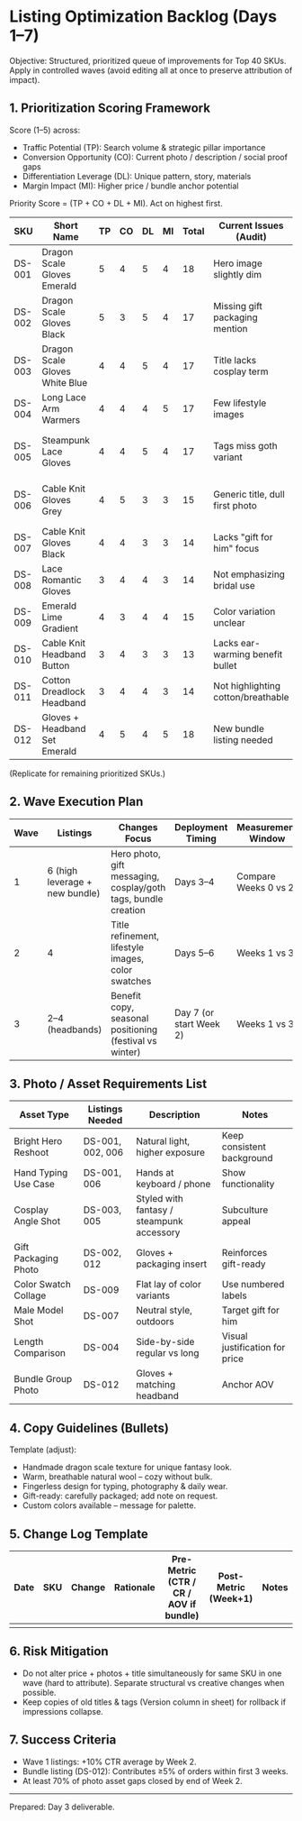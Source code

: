 # Listing Optimization Backlog (Days 1–7)

Objective: Structured, prioritized queue of improvements for Top 40 SKUs. Apply in controlled waves (avoid editing all at once to preserve attribution of impact).

## 1. Prioritization Scoring Framework
Score (1–5) across:
- Traffic Potential (TP): Search volume & strategic pillar importance
- Conversion Opportunity (CO): Current photo / description / social proof gaps
- Differentiation Leverage (DL): Unique pattern, story, materials
- Margin Impact (MI): Higher price / bundle anchor potential

Priority Score = (TP + CO + DL + MI). Act on highest first.

| SKU | Short Name | TP | CO | DL | MI | Total | Current Issues (Audit) | Planned Fixes (Wave) | Owner | Status |
|-----|------------|----|----|----|----|-------|------------------------|----------------------|-------|--------|
| DS-001 | Dragon Scale Gloves Emerald | 5 | 4 | 5 | 4 | 18 | Hero image slightly dim | Re-shoot brighter + hand typing shot | Kristine | Wave 1 |
| DS-002 | Dragon Scale Gloves Black | 5 | 3 | 5 | 4 | 17 | Missing gift packaging mention | Add gift-ready bullet & alt text | Kristine | Wave 1 |
| DS-003 | Dragon Scale Gloves White Blue | 4 | 4 | 5 | 4 | 17 | Title lacks cosplay term | Add "cosplay" + colorway swatch | Kristine | Wave 1 |
| DS-004 | Long Lace Arm Warmers | 4 | 4 | 4 | 5 | 17 | Few lifestyle images | Add model full-arm shot + length callout | Kristine | Wave 1 |
| DS-005 | Steampunk Lace Gloves | 4 | 4 | 5 | 4 | 17 | Tags miss goth variant | Add gothic/goth tags, dark backdrop photo | Kristine | Wave 1 |
| DS-006 | Cable Knit Gloves Grey | 4 | 5 | 3 | 3 | 15 | Generic title, dull first photo | Retitle + brighter contrasting background | Kristine | Wave 2 |
| DS-007 | Cable Knit Gloves Black | 4 | 4 | 3 | 3 | 14 | Lacks "gift for him" focus | Add male model / neutral styling | Kristine | Wave 2 |
| DS-008 | Lace Romantic Gloves | 3 | 4 | 4 | 3 | 14 | Not emphasizing bridal use | Add bridal alt text + lace macro | Kristine | Wave 2 |
| DS-009 | Emerald Lime Gradient | 4 | 3 | 4 | 4 | 15 | Color variation unclear | Add swatch collage image | Kristine | Wave 2 |
| DS-010 | Cable Knit Headband Button | 3 | 4 | 3 | 3 | 13 | Lacks ear-warming benefit bullet | Add benefit + gift copy | Kristine | Wave 3 |
| DS-011 | Cotton Dreadlock Headband | 3 | 4 | 4 | 3 | 14 | Not highlighting cotton/breathable | Add summer/festival tags | Kristine | Wave 3 |
| DS-012 | Gloves + Headband Set Emerald | 4 | 5 | 4 | 5 | 18 | New bundle listing needed | Create listing with set pricing & photo | Kristine | Wave 1 |

(Replicate for remaining prioritized SKUs.)

## 2. Wave Execution Plan
| Wave | Listings | Changes Focus | Deployment Timing | Measurement Window |
|------|----------|---------------|-------------------|--------------------|
| 1 | 6 (high leverage + new bundle) | Hero photo, gift messaging, cosplay/goth tags, bundle creation | Days 3–4 | Compare Weeks 0 vs 2 |
| 2 | 4 | Title refinement, lifestyle images, color swatches | Days 5–6 | Weeks 1 vs 3 |
| 3 | 2–4 (headbands) | Benefit copy, seasonal positioning (festival vs winter) | Day 7 (or start Week 2) | Weeks 1 vs 3 |

## 3. Photo / Asset Requirements List
| Asset Type | Listings Needed | Description | Notes |
|------------|-----------------|-------------|-------|
| Bright Hero Reshoot | DS-001, 002, 006 | Natural light, higher exposure | Keep consistent background |
| Hand Typing Use Case | DS-001, 006 | Hands at keyboard / phone | Show functionality |
| Cosplay Angle Shot | DS-003, 005 | Styled with fantasy / steampunk accessory | Subculture appeal |
| Gift Packaging Photo | DS-002, 012 | Gloves + packaging insert | Reinforces gift-ready |
| Color Swatch Collage | DS-009 | Flat lay of color variants | Use numbered labels |
| Male Model Shot | DS-007 | Neutral style, outdoors | Target gift for him |
| Length Comparison | DS-004 | Side-by-side regular vs long | Visual justification for price |
| Bundle Group Photo | DS-012 | Gloves + matching headband | Anchor AOV |

## 4. Copy Guidelines (Bullets)
Template (adjust):
- Handmade dragon scale texture for unique fantasy look.
- Warm, breathable natural wool – cozy without bulk.
- Fingerless design for typing, photography & daily wear.
- Gift-ready: carefully packaged; add note on request.
- Custom colors available – message for palette.

## 5. Change Log Template
| Date | SKU | Change | Rationale | Pre-Metric (CTR / CR / AOV if bundle) | Post-Metric (Week+1) | Notes |
|------|-----|--------|-----------|---------------------------------------|----------------------|-------|
| | | | | | | |

## 6. Risk Mitigation
- Do not alter price + photos + title simultaneously for same SKU in one wave (hard to attribute). Separate structural vs creative changes when possible.
- Keep copies of old titles & tags (Version column in sheet) for rollback if impressions collapse.

## 7. Success Criteria
- Wave 1 listings: +10% CTR average by Week 2.
- Bundle listing (DS-012): Contributes ≥5% of orders within first 3 weeks.
- At least 70% of photo asset gaps closed by end of Week 2.

---
Prepared: Day 3 deliverable.
